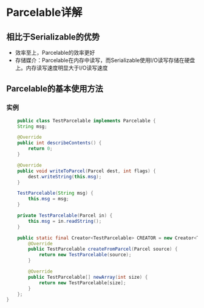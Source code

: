 # Parcelable详解

## 相比于Serializable的优势
* 效率至上，Parcelable的效率更好
* 存储媒介：Parcelable在内存中读写，而Serializable使用I/O读写存储在硬盘上。内存读写速度明显大于I/O读写速度

## Parcelable的基本使用方法
### 实例
```java
    public class TestParcelable implements Parcelable {
    String msg;

    @Override
    public int describeContents() {
        return 0;
    }

    @Override
    public void writeToParcel(Parcel dest, int flags) {
        dest.writeString(this.msg);
    }

    TestParcelable(String msg) {
        this.msg = msg;
    }

    private TestParcelable(Parcel in) {
        this.msg = in.readString();
    }

    public static final Creator<TestParcelable> CREATOR = new Creator<TestParcelable>() {
        @Override
        public TestParcelable createFromParcel(Parcel source) {
            return new TestParcelable(source);
        }

        @Override
        public TestParcelable[] newArray(int size) {
            return new TestParcelable[size];
        }
    };
}
```
